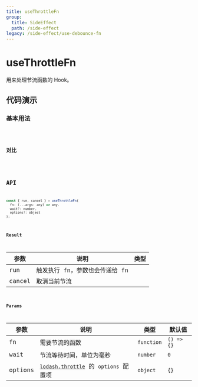 ```yaml
---
title: useThrottleFn
group:
  title: SideEffect
  path: /side-effect
legacy: /side-effect/use-debounce-fn
---
```


# useThrottleFn

用来处理节流函数的 Hook。

## 代码演示

### 基本用法

<code src="./demos/Demo1.tsx" />

### 对比

<code src="./demos/Demo2.tsx" />

## API

```javascript
const { run, cancel } = useThrottleFn(
  fn: (...args: any) => any,
  wait?: number,
  options?: object
);
```

### Result

| 参数   | 说明                           | 类型 |
| ------ | ------------------------------ | ---- |
| run    | 触发执行 fn，参数也会传递给 fn |
| cancel | 取消当前节流                   |

### Params

| 参数    | 说明                                                                                                      | 类型       | 默认值     |
| ------- | --------------------------------------------------------------------------------------------------------- | ---------- | ---------- |
| fn      | 需要节流的函数                                                                                            | `function` | `() => {}` |
| wait    | 节流等待时间，单位为毫秒                                                                                  | `number`   | `0`        |
| options | [`lodash.throttle`](https://www.lodashjs.com/docs/latest#_throttlefunc-wait0-options) 的 `options` 配置项 | `object`   | `{}`       |
